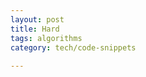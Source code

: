 ```yaml
---
layout: post
title: Hard
tags: algorithms
category: tech/code-snippets
 
---
```


<script src="https://gist.github.com/selimslab/28dce41a46b96c556421c58dfb5acbc9.js"></script>



